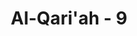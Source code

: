 ---
title: "Al-Qari'ah - 9"
no: 9
arabic_no: ٩
ayah: فَاُمُّهُ هَاوِيَةٌ  ۗ
translation: "maka tempat kembalinya adalah neraka Hawiyah."
tafsir: "Allah juga menjelaskan nasib orang-orang jahat yaitu bila amal orang-orang jahat itu ditimbang dan timbangannya itu ringan karena banyak mengerjakan kejahatan dan sedikit mengerjakan kebajikan di dunia maka mereka akan ditempatkan dalam neraka Hawiyah tempat penyiksaan orang-orang jahat, tempat hidup sengsara; suatu tempat yang mereka dijerumuskan ke dalamnya."
---